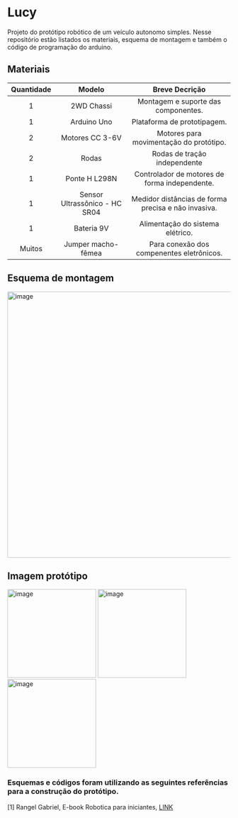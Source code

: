 # Lucy
Projeto do protótipo robótico de um veículo autonomo simples. Nesse repositório estão listados os materiais, esquema de montagem e também o código de programação do arduino.
## Materiais

|  Quantidade  |  Modelo  | Breve Decrição |
|:--------------:|:----------:|:----------------:|
|  1 |2WD Chassi       | Montagem e suporte das componentes. |
|  1 |Arduino Uno      | Plataforma de prototipagem. |
|  2 |Motores CC 3-6V  | Motores para movimentação do protótipo. |
|  2 |Rodas  | Rodas de tração independente |
|  1 |Ponte H L298N    | Controlador de motores de forma independente. |
|  1 |Sensor Ultrassônico - HC SR04  | Medidor distâncias de forma precisa e não invasiva. |
|  1 |Bateria 9V  | Alimentação do sistema elétrico. |
|Muitos| Jumper macho-fêmea|Para conexão dos compenentes eletrônicos.|  


## Esquema de montagem
<img  src="https://github.com/ProfMauRibeiro/Lucy/blob/main/IMG/esquema.png" alt="image" width="600" height="auto">

## Imagem protótipo

<img src="https://github.com/ProfMauRibeiro/Lucy/blob/main/IMG/IMG_20240416_142519798.jpg" alt="image" width="200" height="auto"> <img src="https://github.com/ProfMauRibeiro/Lucy/blob/main/IMG/IMG_20240416_142527700.jpg" alt="image" width="200" height="auto"> <img src="https://github.com/ProfMauRibeiro/Lucy/blob/main/IMG/IMG_20240416_142538042.jpg" alt="image" width="200" height="auto">


### Esquemas e códigos foram utilizando as seguintes referências para a construção do protótipo.
[1] Rangel Gabriel, E-book Robotica para iniciantes,  [LINK](https://www.eletronicaomega.com/pagina/e-books-e-apostilas-gratuitas.html?gad_source=1&gclid=CjwKCAjwz42xBhB9EiwA48pT73Vk90_A34_UCGG1hUl3PW-xw9mGcW8_4D-i7e9hxyVO_ceOyjIjABoCDtoQAvD_BwE)
